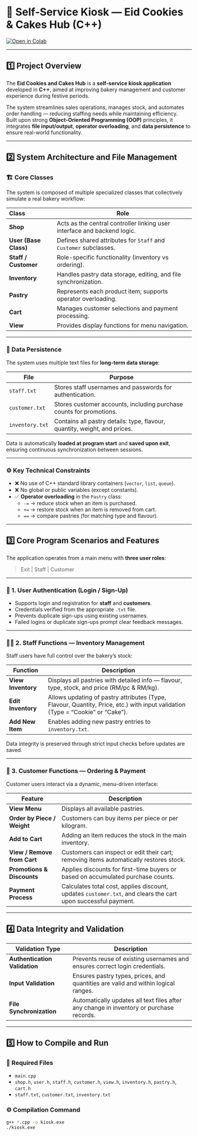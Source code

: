 # 🧁 Self-Service Kiosk — Eid Cookies & Cakes Hub (C++)

[![Open in Colab](https://colab.research.google.com/assets/colab-badge.svg)](https://colab.research.google.com/drive/1_anMh4fu7-8xXQDu4_F9uSKHFr2s31bm?usp=sharing)

---

## 1️⃣ Project Overview
The **Eid Cookies and Cakes Hub** is a **self-service kiosk application** developed in **C++**, aimed at improving bakery management and customer experience during festive periods.  

The system streamlines sales operations, manages stock, and automates order handling — reducing staffing needs while maintaining efficiency.  
Built upon strong **Object-Oriented Programming (OOP)** principles, it integrates **file input/output**, **operator overloading**, and **data persistence** to ensure real-world functionality.

---

## 2️⃣ System Architecture and File Management

### 🏗️ Core Classes
The system is composed of multiple specialized classes that collectively simulate a real bakery workflow:

| Class | Role |
|:------|------|
| **Shop** | Acts as the central controller linking user interface and backend logic. |
| **User (Base Class)** | Defines shared attributes for `Staff` and `Customer` subclasses. |
| **Staff / Customer** | Role-specific functionality (inventory vs ordering). |
| **Inventory** | Handles pastry data storage, editing, and file synchronization. |
| **Pastry** | Represents each product item; supports operator overloading. |
| **Cart** | Manages customer selections and payment processing. |
| **View** | Provides display functions for menu navigation. |

---

### 💾 Data Persistence
The system uses multiple text files for **long-term data storage**:

| File | Purpose |
|------|----------|
| `staff.txt` | Stores staff usernames and passwords for authentication. |
| `customer.txt` | Stores customer accounts, including purchase counts for promotions. |
| `inventory.txt` | Contains all pastry details: type, flavour, quantity, weight, and prices. |

Data is automatically **loaded at program start** and **saved upon exit**, ensuring continuous synchronization between sessions.

---

### ⚙️ Key Technical Constraints
- ❌ No use of C++ standard library containers (`vector`, `list`, `queue`).  
- ❌ No global or public variables (except constants).  
- ✅ **Operator overloading** in the `Pastry` class:  
  - `-=` → reduce stock when an item is purchased.  
  - `+=` → restore stock when an item is removed from cart.  
  - `==` → compare pastries (for matching type and flavour).  

---

## 3️⃣ Core Program Scenarios and Features

The application operates from a main menu with **three user roles**:
> Exit | Staff | Customer

---

### 👤 1. User Authentication (Login / Sign-Up)
- Supports login and registration for **staff** and **customers**.  
- Credentials verified from the appropriate `.txt` file.  
- Prevents duplicate sign-ups using existing usernames.  
- Failed logins or duplicate sign-ups prompt clear feedback messages.

---

### 🧑‍🍳 2. Staff Functions — Inventory Management
Staff users have full control over the bakery’s stock:

| Function | Description |
|-----------|-------------|
| **View Inventory** | Displays all pastries with detailed info — flavour, type, stock, and price (RM/pc & RM/kg). |
| **Edit Inventory** | Allows updating of pastry attributes (Type, Flavour, Quantity, Price, etc.) with input validation (Type = “Cookie” or “Cake”). |
| **Add New Item** | Enables adding new pastry entries to `inventory.txt`. |

Data integrity is preserved through strict input checks before updates are saved.

---

### 🍰 3. Customer Functions — Ordering & Payment
Customer users interact via a dynamic, menu-driven interface:

| Feature | Description |
|----------|-------------|
| **View Menu** | Displays all available pastries. |
| **Order by Piece / Weight** | Customers can buy items per piece or per kilogram. |
| **Add to Cart** | Adding an item reduces the stock in the main inventory. |
| **View / Remove from Cart** | Customers can inspect or edit their cart; removing items automatically restores stock. |
| **Promotions & Discounts** | Applies discounts for first-time buyers or based on accumulated purchase counts. |
| **Payment Process** | Calculates total cost, applies discount, updates `customer.txt`, and clears the cart upon successful payment. |

---

## 4️⃣ Data Integrity and Validation

| Validation Type | Description |
|------------------|-------------|
| **Authentication Validation** | Prevents reuse of existing usernames and ensures correct login credentials. |
| **Input Validation** | Ensures pastry types, prices, and quantities are valid and within logical ranges. |
| **File Synchronization** | Automatically updates all text files after any change in inventory or purchase records. |

---

## 5️⃣ How to Compile and Run

### 📂 Required Files
- `main.cpp`  
- `shop.h`, `user.h`, `staff.h`, `customer.h`, `view.h`, `inventory.h`, `pastry.h`, `cart.h`  
- `staff.txt`, `customer.txt`, `inventory.txt`  

### ⚙️ Compilation Command
```bash
g++ *.cpp -o kiosk.exe
./kiosk.exe
